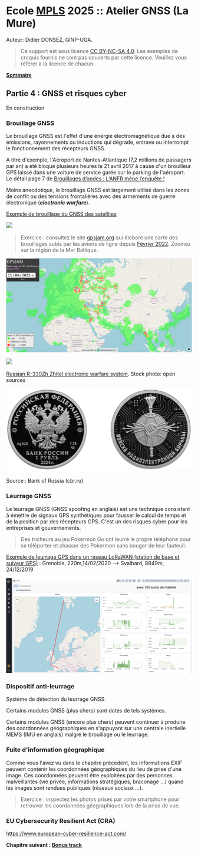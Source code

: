 # Ecole [MPLS](https://alpes-dauphine.maisons-pour-la-science.org/) 2025 :: Atelier GNSS (La Mure)

Auteur: Didier DONSEZ, GINP-UGA.

> Ce support est sous licence [CC BY-NC-SA 4.0](https://creativecommons.org/licenses/by-nc-sa/4.0/). Les exemples de croquis fournis ne sont pas couverts par cette licence. Veuillez vous référer à la licence de chacun.

**[Sommaire](README.md)**

## Partie 4 : GNSS et risques cyber

En construction

### Brouillage GNSS

Le brouillage GNSS est l'effet d'une énergie électromagnétique due à des émissions, rayonnements ou inductions qui dégrade, entrave ou interrompt le fonctionnement des récepteurs GNSS.

A titre d'exemple, l'Aéroport de Nantes-Atlantique (7,2 millions de passagers par an) a été bloqué plusieurs heures le 21 avril 2017 à cause d'un brouilleur GPS laissé dans une voiture de service garée sur le parking de l'aéroport. Le détail page 7 de [Brouillages d’ondes : L’ANFR mène l’enquête !](https://www.anfr.fr/fileadmin/mediatheque/documents/brouillage/ANFR_25_ENQUETES-WEB-HD-2.pdf#page=8)

Moins anecdotique, le brouillage GNSS est largement utilisé dans les zones de conflit ou des tensions frontalières avec des armements de guerre électronique (***electronic warfare***). 

[Exemple de brouillage du GNSS des satellites](https://www.gps.gov/cgsic/meetings/2024/humphreys.pdf)

![](humphreys-gnssjamming.png)


> Exercice : consultez le site [gpsjam.org](https://gpsjam.org/?lat=43.71449&lon=44.58150&z=2.3&date=2025-04-11) qui élobore une carte des brouillages subis par les avions de ligne depuis [Février 2022](https://gpsjam.org/?lat=43.71449&lon=44.58150&z=2.3&date=2022-02-11). Zoomez sur la région de la Mer Baltique.

![](gpsjam-01.png)

![](f5844c7----_690x387.avif)

[Russian R-330Zh Zhitel electronic warfare system](https://www.pravda.com.ua/eng/news/2024/05/24/7457518/). Stock photo: open sources

![](electronic-warfare-1ruble.png)

Source : Bank of Russia (cbr.ru)


### Leurrage GNSS

Le leurrage GNSS (GNSS spoofing en anglais) est une technique consistant à émettre de signaux GPS synthétiques pour fausser le calcul de temps et de la position par des récepteurs GPS. C'est un des risques cyber pour les entreprises et gouvernements.

> Des tricheurs au jeu Pokermon Go ont leurré le propre téléphone pour se téléporter et chasser des Pokermon sans bouger de leur fauteuil.

[Exemple de leurrage GPS dans un réseau LoRaWAN (station de base et suiveur GPS)](https://gitlab.com/EclipseIoTDaysGrenoble/archive/-/wikis/2020/Eclipse-IoTDay2020Grenoble-friedt.pdf) : Grenoble, 220m,14/02/2020 –> Svalbard, 8849m, 24/12/2019

![](eclipseiot-days-jmfriedt-leurrage.png)


### Dispositif anti-leurrage

Système de détection du leurrage GNSS.

Certains modules GNSS (plus chers) sont dotés de tels systèmes. 

Certains modules GNSS (encore plus chers) peuvent continuer à produire des coordonnées géographiques en s'appuyant sur une centrale inertielle MEMS (IMU en anglais) malgré le brouillage ou le leurrage.

### Fuite d'information géographique

Comme vous l'avez vu dans le chapitre précedent, les informations EXIF peuvent contenir les coordonnées géographiques du lieu de prise d'une image. Ces coordonnées peuvent être exploitées par des personnes malveillantes (vie privée, informations stratégiques, braconage ...) quand les images sont rendues publiques (réseaux sociaux ...).

> Exercice : inspectez les photos prises par votre smartphone pour retrouver les coordonnées géographiques lors de la prise de vue.

### EU Cybersecurity Resilient Act (CRA)

https://www.european-cyber-resilience-act.com/ 


**Chapitre suivant : [Bonus track](bonus-track.md)**
